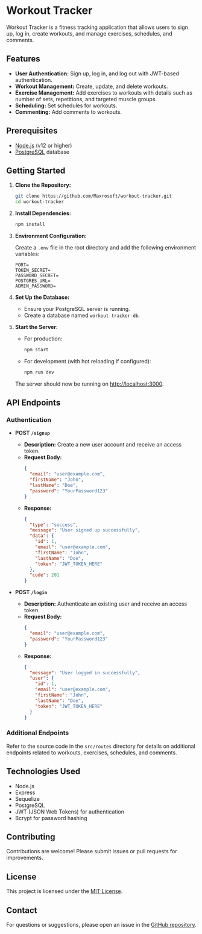 # Workout Tracker

Workout Tracker is a fitness tracking application that allows users to sign up, log in, create workouts, and manage exercises, schedules, and comments.

## Features

- **User Authentication:** Sign up, log in, and log out with JWT-based authentication.
- **Workout Management:** Create, update, and delete workouts.
- **Exercise Management:** Add exercises to workouts with details such as number of sets, repetitions, and targeted muscle groups.
- **Scheduling:** Set schedules for workouts.
- **Commenting:** Add comments to workouts.

## Prerequisites

- [Node.js](https://nodejs.org/) (v12 or higher)
- [PostgreSQL](https://www.postgresql.org/) database

## Getting Started

1. **Clone the Repository:**

   ```bash
   git clone https://github.com/Maxrosoft/workout-tracker.git
   cd workout-tracker
   ```

2. **Install Dependencies:**

   ```bash
   npm install
   ```

3. **Environment Configuration:**

   Create a `.env` file in the root directory and add the following environment variables:

   ```env
   PORT=
   TOKEN_SECRET=
   PASSWORD_SECRET=
   POSTGRES_URL=
   ADMIN_PASSWORD=
   ```

4. **Set Up the Database:**

   - Ensure your PostgreSQL server is running.
   - Create a database named `workout-tracker-db`.

5. **Start the Server:**

   - For production:
     ```bash
     npm start
     ```
   - For development (with hot reloading if configured):
     ```bash
     npm run dev
     ```

   The server should now be running on [http://localhost:3000](http://localhost:3000).

## API Endpoints

### Authentication

- **POST `/signup`**
  - **Description:** Create a new user account and receive an access token.
  - **Request Body:**
    ```json
    {
      "email": "user@example.com",
      "firstName": "John",
      "lastName": "Doe",
      "password": "YourPassword123"
    }
    ```
  - **Response:**
    ```json
    {
      "type": "success",
      "message": "User signed up successfully",
      "data": {
        "id": 1,
        "email": "user@example.com",
        "firstName": "John",
        "lastName": "Doe",
        "token": "JWT_TOKEN_HERE"
      },
      "code": 201
    }
    ```

- **POST `/login`**
  - **Description:** Authenticate an existing user and receive an access token.
  - **Request Body:**
    ```json
    {
      "email": "user@example.com",
      "password": "YourPassword123"
    }
    ```
  - **Response:**
    ```json
    {
      "message": "User logged in successfully",
      "user": {
        "id": 1,
        "email": "user@example.com",
        "firstName": "John",
        "lastName": "Doe",
        "token": "JWT_TOKEN_HERE"
      }
    }
    ```

### Additional Endpoints

Refer to the source code in the `src/routes` directory for details on additional endpoints related to workouts, exercises, schedules, and comments.

## Technologies Used

- Node.js
- Express
- Sequelize
- PostgreSQL
- JWT (JSON Web Tokens) for authentication
- Bcrypt for password hashing

## Contributing

Contributions are welcome! Please submit issues or pull requests for improvements.

## License

This project is licensed under the [MIT License](LICENSE).

## Contact

For questions or suggestions, please open an issue in the [GitHub repository](https://github.com/Maxrosoft/workout-tracker).

